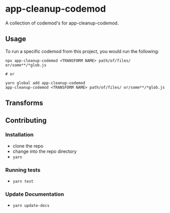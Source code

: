 # app-cleanup-codemod


A collection of codemod's for app-cleanup-codemod.

## Usage

To run a specific codemod from this project, you would run the following:

```
npx app-cleanup-codemod <TRANSFORM NAME> path/of/files/ or/some**/*glob.js

# or

yarn global add app-cleanup-codemod
app-cleanup-codemod <TRANSFORM NAME> path/of/files/ or/some**/*glob.js
```

## Transforms

<!--TRANSFORMS_START-->
<!--TRANSFORMS_END-->

## Contributing

### Installation

* clone the repo
* change into the repo directory
* `yarn`

### Running tests

* `yarn test`

### Update Documentation

* `yarn update-docs`